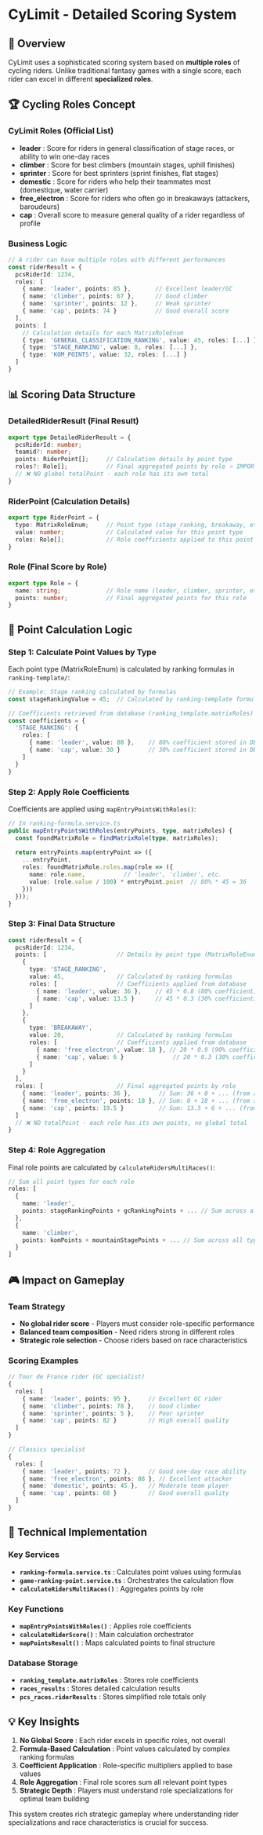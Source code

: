 # CyLimit - Detailed Scoring System

## 🎯 Overview

CyLimit uses a sophisticated scoring system based on **multiple roles** of cycling riders. Unlike traditional fantasy games with a single score, each rider can excel in different **specialized roles**.

## 🏆 Cycling Roles Concept

### CyLimit Roles (Official List)
- **leader** : Score for riders in general classification of stage races, or ability to win one-day races
- **climber** : Score for best climbers (mountain stages, uphill finishes)
- **sprinter** : Score for best sprinters (sprint finishes, flat stages)
- **domestic** : Score for riders who help their teammates most (domestique, water carrier)
- **free_electron** : Score for riders who often go in breakaways (attackers, baroudeurs)
- **cap** : Overall score to measure general quality of a rider regardless of profile

### Business Logic
```typescript
// A rider can have multiple roles with different performances
const riderResult = {
  pcsRiderId: 1234,
  roles: [
    { name: 'leader', points: 85 },       // Excellent leader/GC
    { name: 'climber', points: 67 },      // Good climber
    { name: 'sprinter', points: 12 },     // Weak sprinter
    { name: 'cap', points: 74 }           // Good overall score
  ],
  points: [
    // Calculation details for each MatrixRoleEnum
    { type: 'GENERAL_CLASSIFICATION_RANKING', value: 45, roles: [...] },
    { type: 'STAGE_RANKING', value: 8, roles: [...] },
    { type: 'KOM_POINTS', value: 32, roles: [...] }
  ]
}
```

## 📊 Scoring Data Structure

### DetailedRiderResult (Final Result)
```typescript
export type DetailedRiderResult = {
  pcsRiderId: number;
  teamid?: number;
  points: RiderPoint[];     // Calculation details by point type
  roles?: Role[];           // Final aggregated points by role ⭐ IMPORTANT
  // ❌ NO global totalPoint - each role has its own total
}
```

### RiderPoint (Calculation Details)
```typescript
export type RiderPoint = {
  type: MatrixRoleEnum;     // Point type (stage_ranking, breakaway, etc.)
  value: number;            // Calculated value for this point type
  roles: Role[];            // Role coefficients applied to this point type
}
```

### Role (Final Score by Role)
```typescript
export type Role = {
  name: string;             // Role name (leader, climber, sprinter, etc.)
  points: number;           // Final aggregated points for this role
}
```

## 🔢 Point Calculation Logic

### Step 1: Calculate Point Values by Type
Each point type (MatrixRoleEnum) is calculated by ranking formulas in `ranking-template/`:

```typescript
// Example: Stage ranking calculated by formulas
const stageRankingValue = 45;  // Calculated by ranking-template formulas

// Coefficients retrieved from database (ranking_template.matrixRoles)
const coefficients = {
  'STAGE_RANKING': {
    roles: [
      { name: 'leader', value: 80 },    // 80% coefficient stored in DB
      { name: 'cap', value: 30 }        // 30% coefficient stored in DB
    ]
  }
}
```

### Step 2: Apply Role Coefficients
Coefficients are applied using `mapEntryPointsWithRoles()`:

```typescript
// In ranking-formula.service.ts
public mapEntryPointsWithRoles(entryPoints, type, matrixRoles) {
  const foundMatrixRole = findMatrixRole(type, matrixRoles);
  
  return entryPoints.map(entryPoint => ({
    ...entryPoint,
    roles: foundMatrixRole.roles.map(role => ({
      name: role.name,           // 'leader', 'climber', etc.
      value: (role.value / 100) * entryPoint.point  // 80% * 45 = 36
    }))
  }));
}
```

### Step 3: Final Data Structure
```typescript
const riderResult = {
  pcsRiderId: 1234,
  points: [                    // Details by point type (MatrixRoleEnum)
    { 
      type: 'STAGE_RANKING', 
      value: 45,               // Calculated by ranking formulas
      roles: [                 // Coefficients applied from database
        { name: 'leader', value: 36 },    // 45 * 0.8 (80% coefficient)
        { name: 'cap', value: 13.5 }      // 45 * 0.3 (30% coefficient)
      ]
    },
    { 
      type: 'BREAKAWAY', 
      value: 20,               // Calculated by ranking formulas
      roles: [                 // Coefficients applied from database
        { name: 'free_electron', value: 18 }, // 20 * 0.9 (90% coefficient)
        { name: 'cap', value: 6 }              // 20 * 0.3 (30% coefficient)
      ]
    }
  ],
  roles: [                     // Final aggregated points by role
    { name: 'leader', points: 36 },        // Sum: 36 + 0 + ... (from all point types)
    { name: 'free_electron', points: 18 }, // Sum: 0 + 18 + ... (from all point types)
    { name: 'cap', points: 19.5 }          // Sum: 13.5 + 6 + ... (from all point types)
  ]
  // ❌ NO totalPoint - each role has its own points, no global total
}
```

### Step 4: Role Aggregation
Final role points are calculated by `calculateRidersMultiRaces()`:

```typescript
// Sum all point types for each role
roles: [
  { 
    name: 'leader', 
    points: stageRankingPoints + gcRankingPoints + ... // Sum across all types
  },
  { 
    name: 'climber', 
    points: komPoints + mountainStagePoints + ... // Sum across all types
  }
]
```

## 🎮 Impact on Gameplay

### Team Strategy
- **No global rider score** - Players must consider role-specific performance
- **Balanced team composition** - Need riders strong in different roles
- **Strategic role selection** - Choose riders based on race characteristics

### Scoring Examples
```typescript
// Tour de France rider (GC specialist)
{
  roles: [
    { name: 'leader', points: 95 },     // Excellent GC rider
    { name: 'climber', points: 78 },    // Good climber
    { name: 'sprinter', points: 5 },    // Poor sprinter
    { name: 'cap', points: 82 }         // High overall quality
  ]
}

// Classics specialist
{
  roles: [
    { name: 'leader', points: 72 },     // Good one-day race ability
    { name: 'free_electron', points: 88 }, // Excellent attacker
    { name: 'domestic', points: 45 },   // Moderate team player
    { name: 'cap', points: 68 }         // Good overall quality
  ]
}
```

## 🔧 Technical Implementation

### Key Services
- **`ranking-formula.service.ts`** : Calculates point values using formulas
- **`game-ranking-point.service.ts`** : Orchestrates the calculation flow
- **`calculateRidersMultiRaces()`** : Aggregates points by role

### Key Functions
- **`mapEntryPointsWithRoles()`** : Applies role coefficients
- **`calculateRiderScore()`** : Main calculation orchestrator
- **`mapPointsResult()`** : Maps calculated points to final structure

### Database Storage
- **`ranking_template.matrixRoles`** : Stores role coefficients
- **`races_results`** : Stores detailed calculation results
- **`pcs_races.riderResults`** : Stores simplified role totals only

## 💡 Key Insights

1. **No Global Score** : Each rider excels in specific roles, not overall
2. **Formula-Based Calculation** : Point values calculated by complex ranking formulas
3. **Coefficient Application** : Role-specific multipliers applied to base values
4. **Role Aggregation** : Final role scores sum all relevant point types
5. **Strategic Depth** : Players must understand role specializations for optimal team building

This system creates rich strategic gameplay where understanding rider specializations and race characteristics is crucial for success.